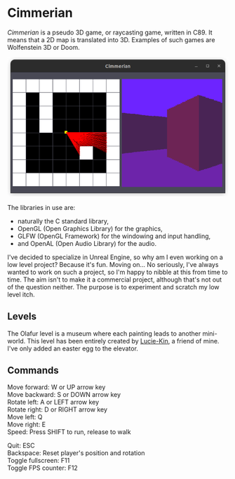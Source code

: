 # Cimmerian

*Cimmerian* is a pseudo 3D game, or raycasting game, written in C89. It means 
that a 2D map is translated into 3D. Examples of such games are Wolfenstein 3D 
or Doom.  

![Raycasting](./screenshots/screenshot_raycasting.png)

The libraries in use are:
- naturally the C standard library,
- OpenGL (Open Graphics Library) for the graphics,
- GLFW (OpenGL Framework) for the windowing and input handling,
- and OpenAL (Open Audio Library) for the audio.

I've decided to specialize in Unreal Engine, so why am I even working on a low 
level project? Because it's fun. Moving on... No seriously, I've always wanted 
to work on such a project, so I'm happy to nibble at this from time to time. 
The aim isn't to make it a commercial project, although that's not out of the 
question neither. The purpose is to experiment and scratch my low level itch.  

## Levels

The Olafur level is a museum where each painting leads to another mini-world. 
This level has been entirely created by 
[Lucie-Kin](https://github.com/Lucie-Kin), a friend of mine. I've only added an 
easter egg to the elevator.  

## Commands

Move forward: W or UP arrow key  
Move backward: S or DOWN arrow key  
Rotate left: A or LEFT arrow key  
Rotate right: D or RIGHT arrow key  
Move left: Q  
Move right: E  
Speed: Press SHIFT to run, release to walk  

Quit: ESC  
Backspace: Reset player's position and rotation  
Toggle fullscreen: F11  
Toggle FPS counter: F12  
